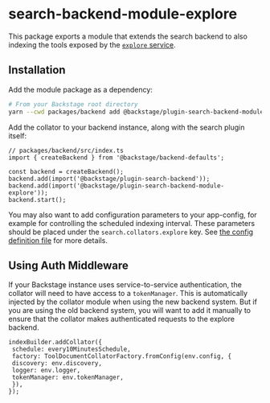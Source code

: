 # search-backend-module-explore

This package exports a module that extends the search backend to also indexing the tools exposed by the [`explore` service](https://github.com/backstage/community-plugins/tree/main/workspaces/explore/plugins/explore-backend).

## Installation

Add the module package as a dependency:

```bash
# From your Backstage root directory
yarn --cwd packages/backend add @backstage/plugin-search-backend-module-explore
```

Add the collator to your backend instance, along with the search plugin itself:

```tsx
// packages/backend/src/index.ts
import { createBackend } from '@backstage/backend-defaults';

const backend = createBackend();
backend.add(import('@backstage/plugin-search-backend'));
backend.add(import('@backstage/plugin-search-backend-module-explore'));
backend.start();
```

You may also want to add configuration parameters to your app-config, for example for controlling the scheduled indexing interval. These parameters should be placed under the `search.collators.explore` key. See [the config definition file](https://github.com/backstage/backstage/blob/master/plugins/search-backend-module-explore/config.d.ts) for more details.

## Using Auth Middleware

If your Backstage instance uses service-to-service authentication, the collator will need to have access to a `tokenManager`. This is automatically injected by the collator module when using the new backend system. But if you are using the old backend system, you will want to add it manually to ensure that the collator makes authenticated requests to the explore backend.

```tsx
indexBuilder.addCollator({
 schedule: every10MinutesSchedule,
 factory: ToolDocumentCollatorFactory.fromConfig(env.config, {
 discovery: env.discovery,
 logger: env.logger,
 tokenManager: env.tokenManager,
 }),
});
```
